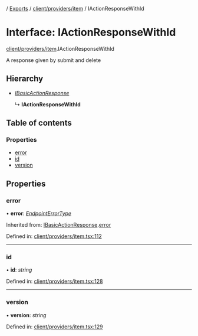[](../README.md) / [Exports](../modules.md) / [client/providers/item](../modules/client_providers_item.md) / IActionResponseWithId

# Interface: IActionResponseWithId

[client/providers/item](../modules/client_providers_item.md).IActionResponseWithId

A response given by submit and delete

## Hierarchy

* [*IBasicActionResponse*](client_providers_item.ibasicactionresponse.md)

  ↳ **IActionResponseWithId**

## Table of contents

### Properties

- [error](client_providers_item.iactionresponsewithid.md#error)
- [id](client_providers_item.iactionresponsewithid.md#id)
- [version](client_providers_item.iactionresponsewithid.md#version)

## Properties

### error

• **error**: [*EndpointErrorType*](../modules/base_errors.md#endpointerrortype)

Inherited from: [IBasicActionResponse](client_providers_item.ibasicactionresponse.md).[error](client_providers_item.ibasicactionresponse.md#error)

Defined in: [client/providers/item.tsx:112](https://github.com/onzag/itemize/blob/11a98dec/client/providers/item.tsx#L112)

___

### id

• **id**: *string*

Defined in: [client/providers/item.tsx:128](https://github.com/onzag/itemize/blob/11a98dec/client/providers/item.tsx#L128)

___

### version

• **version**: *string*

Defined in: [client/providers/item.tsx:129](https://github.com/onzag/itemize/blob/11a98dec/client/providers/item.tsx#L129)

